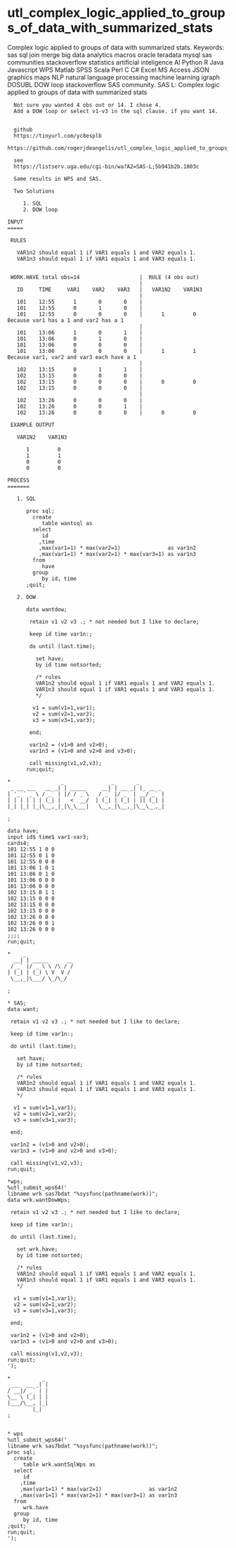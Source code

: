 # utl_complex_logic_applied_to_groups_of_data_with_summarized_stats
Complex logic applied to groups of data with summarized stats.  Keywords: sas sql join merge big data analytics macros oracle teradata mysql sas communities stackoverflow statistics artificial inteligence AI Python R Java Javascript WPS Matlab SPSS Scala Perl C C# Excel MS Access JSON graphics maps NLP natural language processing machine learning igraph DOSUBL DOW loop stackoverflow SAS community.
    SAS L: Complex logic applied to groups of data with summarized stats

      Not sure you wanted 4 obs out or 14. I chose 4.
      Add a DOW loop or select v1-v3 in the sql clause. if you want 14.


      github
      https://tinyurl.com/yc8esplb
      https://github.com/rogerjdeangelis/utl_complex_logic_applied_to_groups_of_data_with_summarized_stats

      see
      https://listserv.uga.edu/cgi-bin/wa?A2=SAS-L;5b941b2b.1803c

      Same results in WPS and SAS.

      Two Solutions

         1. SQL
         2. DOW loop

    INPUT
    =====

     RULES

       VAR1n2 should equal 1 if VAR1 equals 1 and VAR2 equals 1.
       VAR1n3 should equal 1 if VAR1 equals 1 and VAR3 equals 1.


     WORK.HAVE total obs=14                   |  RULE (4 obs out)
                                              |
       ID     TIME     VAR1    VAR2    VAR3   |   VAR1N2    VAR1N3
                                              |
       101    12:55      1       0       0    |
       101    12:55      0       1       0    |
       101    12:55      0       0       0    |      1         0     Because var1 has a 1 and var2 has a 1
                                              |
       101    13:06      1       0       1    |
       101    13:06      0       1       0    |
       101    13:06      0       0       0    |
       101    13:06      0       0       0    |      1         1     Because var1, var2 and var3 each have a 1
                                              |
       102    13:15      0       1       1    |
       102    13:15      0       0       0    |
       102    13:15      0       0       0    |      0         0
       102    13:15      0       0       0    |
                                              |
       102    13:26      0       0       0    |
       102    13:26      0       0       1    |
       102    13:26      0       0       0    |      0         0

     EXAMPLE OUTPUT

       VAR1N2    VAR1N3

          1         0
          1         1
          0         0
          0         0

    PROCESS
    =======

       1. SQL

          proc sql;
            create
               table wantsql as
            select
               id
              ,time
              ,max(var1=1) * max(var2=1)               as var1n2
              ,max(var1=1) * max(var2=1) * max(var3=1) as var1n3
            from
               have
            group
               by id, time
          ;quit;

       2. DOW

          data wantdow;

           retain v1 v2 v3 .; * not needed but I like to declare;

           keep id time var1n:;

           do until (last.time);

             set have;
             by id time notsorted;

             /* rules
             VAR1n2 should equal 1 if VAR1 equals 1 and VAR2 equals 1.
             VAR1n3 should equal 1 if VAR1 equals 1 and VAR3 equals 1.
             */

            v1 = sum(v1=1,var1);
            v2 = sum(v2=1,var2);
            v3 = sum(v3=1,var3);

           end;

           var1n2 = (v1>0 and v2>0);
           var1n3 = (v1>0 and v2>0 and v3>0);

           call missing(v1,v2,v3);
          run;quit;

    *                _               _       _
     _ __ ___   __ _| | _____     __| | __ _| |_ __ _
    | '_ ` _ \ / _` | |/ / _ \   / _` |/ _` | __/ _` |
    | | | | | | (_| |   <  __/  | (_| | (_| | || (_| |
    |_| |_| |_|\__,_|_|\_\___|   \__,_|\__,_|\__\__,_|

    ;

    data have;
    input id$ time$ var1-var3;
    cards4;
    101 12:55 1 0 0
    101 12:55 0 1 0
    101 12:55 0 0 0
    101 13:06 1 0 1
    101 13:06 0 1 0
    101 13:06 0 0 0
    101 13:06 0 0 0
    102 13:15 0 1 1
    102 13:15 0 0 0
    102 13:15 0 0 0
    102 13:15 0 0 0
    102 13:26 0 0 0
    102 13:26 0 0 1
    102 13:26 0 0 0
    ;;;;
    run;quit;

    *    _
      __| | _____      __
     / _` |/ _ \ \ /\ / /
    | (_| | (_) \ V  V /
     \__,_|\___/ \_/\_/

    ;

    * SAS;
    data want;

     retain v1 v2 v3 .; * not needed but I like to declare;

     keep id time var1n:;

     do until (last.time);

       set have;
       by id time notsorted;

       /* rules
       VAR1n2 should equal 1 if VAR1 equals 1 and VAR2 equals 1.
       VAR1n3 should equal 1 if VAR1 equals 1 and VAR3 equals 1.
       */

      v1 = sum(v1=1,var1);
      v2 = sum(v2=1,var2);
      v3 = sum(v3=1,var3);

     end;

     var1n2 = (v1>0 and v2>0);
     var1n3 = (v1>0 and v2>0 and v3>0);

     call missing(v1,v2,v3);
    run;quit;

    *wps;
    %utl_submit_wps64('
    libname wrk sas7bdat "%sysfunc(pathname(work))";
    data wrk.wantDowWps;

     retain v1 v2 v3 .; * not needed but I like to declare;

     keep id time var1n:;

     do until (last.time);

       set wrk.have;
       by id time notsorted;

       /* rules
       VAR1n2 should equal 1 if VAR1 equals 1 and VAR2 equals 1.
       VAR1n3 should equal 1 if VAR1 equals 1 and VAR3 equals 1.
       */

      v1 = sum(v1=1,var1);
      v2 = sum(v2=1,var2);
      v3 = sum(v3=1,var3);

     end;

     var1n2 = (v1>0 and v2>0);
     var1n3 = (v1>0 and v2>0 and v3>0);

     call missing(v1,v2,v3);
    run;quit;
    ');

    *          _
     ___  __ _| |
    / __|/ _` | |
    \__ \ (_| | |
    |___/\__, |_|
            |_|
    ;


    * wps
    %utl_submit_wps64('
    libname wrk sas7bdat "%sysfunc(pathname(work))";
    proc sql;
      create
         table wrk.wantSqlWps as
      select
         id
        ,time
        ,max(var1=1) * max(var2=1)               as var1n2
        ,max(var1=1) * max(var2=1) * max(var3=1) as var1n3
      from
         wrk.have
      group
         by id, time
    ;quit;
    run;quit;
    ');



